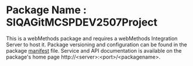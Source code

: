 # Package Name : SIQAGitMCSPDEV2507Project
This is a webMethods package and requires a webMethods Integration Server to host it. Package versioning and configuration can be found in the package [manifest](./SIQAGitMCSPDEV2507Project/manifest.v3) file. Service and API documentation is available on the package's home page http://&lt;server&gt;:&lt;port&gt;/&lt;packagename>.
